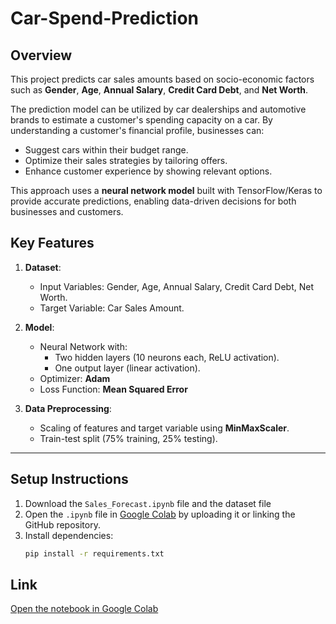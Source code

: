 # Car-Spend-Prediction

## Overview
This project predicts car sales amounts based on socio-economic factors such as **Gender**, **Age**, **Annual Salary**, **Credit Card Debt**, and **Net Worth**. 

The prediction model can be utilized by car dealerships and automotive brands to estimate a customer's spending capacity on a car. By understanding a customer's financial profile, businesses can:
- Suggest cars within their budget range.
- Optimize their sales strategies by tailoring offers.
- Enhance customer experience by showing relevant options.

This approach uses a **neural network model** built with TensorFlow/Keras to provide accurate predictions, enabling data-driven decisions for both businesses and customers.

## Key Features
1. **Dataset**:
   - Input Variables: Gender, Age, Annual Salary, Credit Card Debt, Net Worth.
   - Target Variable: Car Sales Amount.

2. **Model**:
   - Neural Network with:
     - Two hidden layers (10 neurons each, ReLU activation).
     - One output layer (linear activation).
   - Optimizer: **Adam**
   - Loss Function: **Mean Squared Error**

3. **Data Preprocessing**:
   - Scaling of features and target variable using **MinMaxScaler**.
   - Train-test split (75% training, 25% testing).

---
## Setup Instructions
1. Download the `Sales_Forecast.ipynb` file and the dataset file
2. Open the `.ipynb` file in [Google Colab](https://colab.research.google.com/) by uploading it 
   or linking the GitHub repository.
3. Install dependencies:
   ```bash
   pip install -r requirements.txt
## Link 
[Open the notebook in Google Colab](https://colab.research.google.com/drive/1ZkYNjSx0s2X8S1aeVla1DMBK9tHH3hII?usp=sharing)
